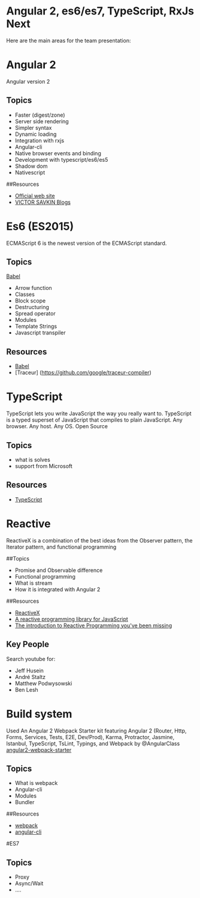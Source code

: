 # Angular 2, es6/es7, TypeScript, RxJs Next 

Here are the main areas for the team presentation:

# Angular 2

Angular version 2

## Topics
- Faster (digest/zone)
- Server side rendering
- Simpler syntax
- Dynamic loading
- Integration with rxjs
- Angular-cli
- Native browser events and binding
- Development with typescript/es6/es5
- Shadow dom
- Nativescript

##Resources
- [Official web site](https://angular.io)
- [VICTOR SAVKIN Blogs](http://victorsavkin.com/)

# Es6 (ES2015)

ECMAScript 6 is the newest version of the ECMAScript standard. 

## Topics
[Babel](https://babeljs.io/docs/learn-es2015/)
- Arrow function
- Classes
- Block scope
- Destructuring
- Spread operator
- Modules
- Template Strings
- Javascript transpiler

## Resources
- [Babel](https://babeljs.io)
- [Traceur] (https://github.com/google/traceur-compiler)

# TypeScript

TypeScript lets you write JavaScript the way you really want to.
TypeScript is a typed superset of JavaScript that compiles to plain JavaScript.
Any browser. Any host. Any OS. Open Source

## Topics
- what is solves
- support from Microsoft

## Resources
- [TypeScript ](http://www.typescriptlang.org/)

# Reactive

ReactiveX is a combination of the best ideas from the Observer pattern, the Iterator pattern, and functional programming

##Topics
- Promise and Observable difference
- Functional programming
- What is stream
- How it is integrated with Angular 2

##Resources
- [ReactiveX](http://reactivex.io/)
- [A reactive programming library for JavaScript](https://github.com/ReactiveX/RxJS)
- [The introduction to Reactive Programming you've been missing](https://gist.github.com/staltz/868e7e9bc2a7b8c1f754)

## Key People
Search youtube for:
- Jeff Husein
- André Staltz
- Matthew Podwysowski
- Ben Lesh

# Build system

Used An Angular 2 Webpack Starter kit featuring Angular 2 (Router, Http, Forms, Services, Tests, E2E, Dev/Prod), Karma, Protractor, Jasmine, Istanbul, TypeScript, TsLint, Typings, and Webpack by @AngularClass [angular2-webpack-starter](https://angularclass.github.io/angular2-webpack-starter/)

## Topics
- What is webpack
- Angular-cli
- Modules
- Bundler

##Resources
- [webpack](https://webpack.github.io/)
- [angular-cli](https://github.com/angular/angular-cli)

#ES7

## Topics
- Proxy
- Async/Wait
- ....

